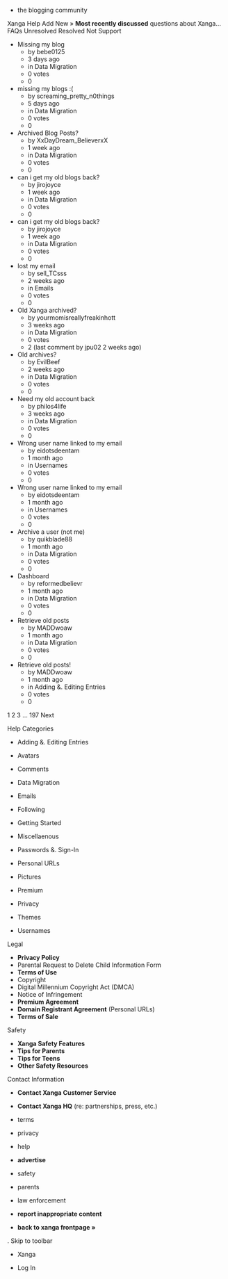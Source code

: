 *   the blogging community

Xanga Help Add New » **Most recently discussed** questions about Xanga… FAQs Unresolved Resolved Not Support

*   Missing my blog
    *   by bebe0125
    *   3 days ago
    *   in Data Migration
    *   0 votes
    *   0
*   missing my blogs :(
    *   by screaming\_pretty\_n0things
    *   5 days ago
    *   in Data Migration
    *   0 votes
    *   0
*   Archived Blog Posts?
    *   by XxDayDream\_BelieverxX
    *   1 week ago
    *   in Data Migration
    *   0 votes
    *   0
*   can i get my old blogs back?
    *   by jirojoyce
    *   1 week ago
    *   in Data Migration
    *   0 votes
    *   0
*   can i get my old blogs back?
    *   by jirojoyce
    *   1 week ago
    *   in Data Migration
    *   0 votes
    *   0
*   lost my email
    *   by sell\_TCsss
    *   2 weeks ago
    *   in Emails
    *   0 votes
    *   0
*   Old Xanga archived?
    *   by yourmomisreallyfreakinhott
    *   3 weeks ago
    *   in Data Migration
    *   0 votes
    *   2 (last comment by jpu02 2 weeks ago)
*   Old archives?
    *   by EvilBeef
    *   2 weeks ago
    *   in Data Migration
    *   0 votes
    *   0
*   Need my old account back
    *   by philos4life
    *   3 weeks ago
    *   in Data Migration
    *   0 votes
    *   0
*   Wrong user name linked to my email
    *   by eidotsdeentam
    *   1 month ago
    *   in Usernames
    *   0 votes
    *   0
*   Wrong user name linked to my email
    *   by eidotsdeentam
    *   1 month ago
    *   in Usernames
    *   0 votes
    *   0
*   Archive a user (not me)
    *   by quikblade88
    *   1 month ago
    *   in Data Migration
    *   0 votes
    *   0
*   Dashboard
    *   by reformedbelievr
    *   1 month ago
    *   in Data Migration
    *   0 votes
    *   0
*   Retrieve old posts
    *   by MADDwoaw
    *   1 month ago
    *   in Data Migration
    *   0 votes
    *   0
*   Retrieve old posts!
    *   by MADDwoaw
    *   1 month ago
    *   in Adding &. Editing Entries
    *   0 votes
    *   0

1 2 3 ... 197 Next

Help Categories

*   Adding &. Editing Entries
*   Avatars
*   Comments
*   Data Migration
*   Emails
*   Following
*   Getting Started
*   Miscellaenous

*   Passwords &. Sign-In
*   Personal URLs
*   Pictures
*   Premium
*   Privacy
*   Themes
*   Usernames

Legal

*   **Privacy Policy**
*   Parental Request to Delete Child Information Form
*   **Terms of Use**
*   Copyright
*   Digital Millennium Copyright Act (DMCA)
*   Notice of Infringement
*   **Premium Agreement**
*   **Domain Registrant Agreement** (Personal URLs)
*   **Terms of Sale**

Safety

*   **Xanga Safety Features**
*   **Tips for Parents**
*   **Tips for Teens**
*   **Other Safety Resources**

Contact Information

*   **Contact Xanga Customer Service**
*   **Contact Xanga HQ** (re: partnerships, press, etc.)

*   terms
*   privacy
*   help
*   **advertise**

*   safety
*   parents
*   law enforcement
*   **report inappropriate content**

*   **back to xanga frontpage »**

<img src="http://pixel.quantserve.com/pixel/p-87h-iNOVooym2.gif" style="display: none" height="1" width="1" alt="Quantcast"/>. Skip to toolbar

*   Xanga

*   Log In